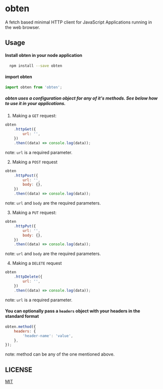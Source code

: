 # obten

A fetch based minimal HTTP client for JavaScript Applications running in the web browser.

## Usage

#### Install obten in your node application

```bash
  npm install --save obten
```

#### import obten

```javascript
import obten from 'obten';
```

##### obten uses a configuration object for any of it's methods. See below how to use it in your applications.

1. Making a `GET` request:

```javascript
obten
	.httpGet({
		url: '',
	})
	.then((data) => console.log(data));
```

note: `url` is a required parameter.

2. Making a `POST` request

```javascript
obten
	.httpPost({
		url: '',
		body: {},
	})
	.then((data) => console.log(data));
```

note: `url` and `body` are the required parameters.

3. Making a `PUT` request:

```javascript
obten
	.httpPut({
		url: '',
		body: {},
	})
	.then((data) => console.log(data));
```

note: `url` and `body` are the required parameters.

4. Making a `DELETE` request

```javascript
obten
	.httpDelete({
		url: '',
	})
	.then((data) => console.log(data));
```

note: `url` is a required parameter.

#### You can optionally pass a `headers` object with your headers in the standard format

```javascript
obten.method({
	headers: {
		'header-name': 'value',
	},
});
```

note: method can be any of the one mentioned above.

## LICENSE

[MIT](LICENSE)
